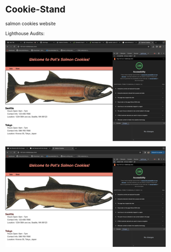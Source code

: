 # Cookie-Stand

salmon cookies website

Lighthouse Audits:

![salmon cookies lighthouse audit](img/Screenshot%202023-11-02%20at%204.14.53%20PM.png)

![second salmon cookies lighthouse audit](/img/Screenshot%202023-11-05%20at%208.20.20%20AM.png)
